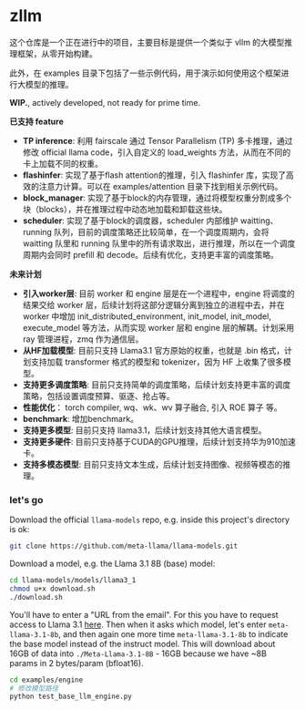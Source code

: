 # zllm

这个仓库是一个正在进行中的项目，主要目标是提供一个类似于 vllm 的大模型推理框架，从零开始构建。

此外，在 examples 目录下包括了一些示例代码，用于演示如何使用这个框架进行大模型的推理。

**WIP.**, actively developed, not ready for prime time.

**已支持 feature**

- **TP inference**: 利用 fairscale 通过 Tensor Parallelism (TP) 多卡推理，通过修改 official llama code，引入自定义的 load_weights 方法，从而在不同的卡上加载不同的权重。
- **flashinfer**: 实现了基于flash attention的推理，引入 flashinfer 库，实现了高效的注意力计算。可以在 examples/attention 目录下找到相关示例代码。
- **block_manager**: 实现了基于block的内存管理，通过将模型权重分割成多个块（blocks），并在推理过程中动态地加载和卸载这些块。
- **scheduler**: 实现了基于block的调度器，scheduler 内部维护 waitting、running 队列，目前的调度策略还比较简单，在一个调度周期内，会将 waitting 队里和 running 队里中的所有请求取出，进行推理，所以在一个调度周期内会同时 prefill 和 decode。后续有优化，支持更丰富的调度策略。

**未来计划**

- **引入worker层**: 目前 worker 和 engine 层是在一个进程中，engine 将调度的结果交给 worker 层，后续计划将这部分逻辑分离到独立的进程中去，并在 worker 中增加 init_distributed_environment, init_model, init_model, execute_model 等方法，从而实现 worker 层和 engine 层的解耦。计划采用 ray 管理进程，zmq 作为通信层。
- **从HF加载模型**: 目前只支持 Llama3.1 官方原始的权重，也就是 .bin 格式，计划支持加载 transformer 格式的模型和 tokenizer，因为 HF 上收集了很多模型。
- **支持更多调度策略**: 目前只支持简单的调度策略，后续计划支持更丰富的调度策略，包括设置调度预算、驱逐、抢占等。
- **性能优化**： torch compiler, wq、wk、wv 算子融合, 引入 ROE 算子 等。
- **benchmark**: 增加benchmark。
- **支持更多模型**: 目前只支持 llama3.1，后续计划支持其他大语言模型。
- **支持更多硬件**: 目前只支持基于CUDA的GPU推理，后续计划支持华为910加速卡。
- **支持多模态模型**: 目前只支持文本生成，后续计划支持图像、视频等模态的推理。

### let's go

Download the official `llama-models` repo, e.g. inside this project's directory is ok:

```bash
git clone https://github.com/meta-llama/llama-models.git
```

Download a model, e.g. the Llama 3.1 8B (base) model:

```bash
cd llama-models/models/llama3_1
chmod u+x download.sh
./download.sh
```

You'll have to enter a "URL from the email". For this you have to request access to Llama 3.1 [here](https://llama.meta.com/llama-downloads/). Then when it asks which model, let's enter `meta-llama-3.1-8b`, and then again one more time `meta-llama-3.1-8b` to indicate the base model instead of the instruct model. This will download about 16GB of data into `./Meta-Llama-3.1-8B` - 16GB because we have ~8B params in 2 bytes/param (bfloat16).

```bash
cd examples/engine
# 修改模型路径
python test_base_llm_engine.py
```
